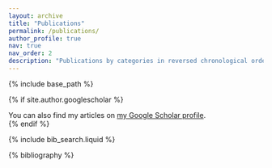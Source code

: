 ```yaml
---
layout: archive
title: "Publications"
permalink: /publications/
author_profile: true
nav: true
nav_order: 2
description: "Publications by categories in reversed chronological order."
---
```


{% include base_path %}

{% if site.author.googlescholar %}
  <div class="wordwrap">You can also find my articles on <a href="{{site.author.googlescholar}}">my Google Scholar profile</a>.</div>
{% endif %}

<!-- Bibsearch Feature -->
{% include bib_search.liquid %}

<div class="publications">
{% bibliography %}
</div>
